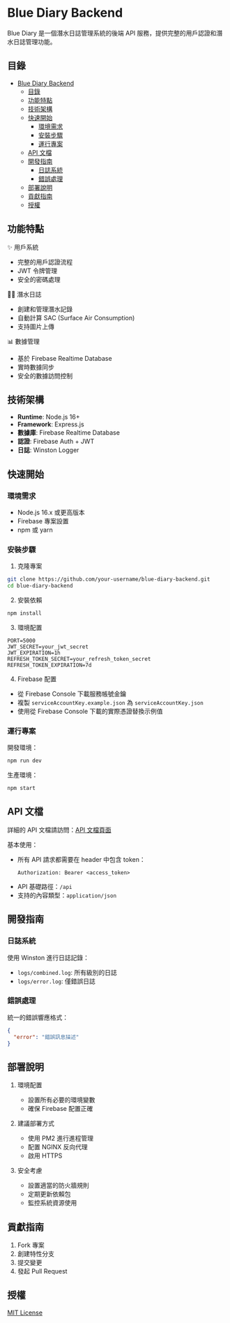 # Blue Diary Backend

Blue Diary 是一個潛水日誌管理系統的後端 API 服務，提供完整的用戶認證和潛水日誌管理功能。

## 目錄

- [Blue Diary Backend](#blue-diary-backend)
  - [目錄](#目錄)
  - [功能特點](#功能特點)
  - [技術架構](#技術架構)
  - [快速開始](#快速開始)
    - [環境需求](#環境需求)
    - [安裝步驟](#安裝步驟)
    - [運行專案](#運行專案)
  - [API 文檔](#api-文檔)
  - [開發指南](#開發指南)
    - [日誌系統](#日誌系統)
    - [錯誤處理](#錯誤處理)
  - [部署說明](#部署說明)
  - [貢獻指南](#貢獻指南)
  - [授權](#授權)

## 功能特點

✨ 用戶系統

- 完整的用戶認證流程
- JWT 令牌管理
- 安全的密碼處理

🏊‍♂️ 潛水日誌

- 創建和管理潛水記錄
- 自動計算 SAC (Surface Air Consumption)
- 支持圖片上傳

📊 數據管理

- 基於 Firebase Realtime Database
- 實時數據同步
- 安全的數據訪問控制

## 技術架構

- **Runtime**: Node.js 16+
- **Framework**: Express.js
- **數據庫**: Firebase Realtime Database
- **認證**: Firebase Auth + JWT
- **日誌**: Winston Logger

## 快速開始

### 環境需求

- Node.js 16.x 或更高版本
- Firebase 專案設置
- npm 或 yarn

### 安裝步驟

1. 克隆專案

```bash
git clone https://github.com/your-username/blue-diary-backend.git
cd blue-diary-backend
```

2. 安裝依賴

```bash
npm install
```

3. 環境配置

```env
PORT=5000
JWT_SECRET=your_jwt_secret
JWT_EXPIRATION=1h
REFRESH_TOKEN_SECRET=your_refresh_token_secret
REFRESH_TOKEN_EXPIRATION=7d
```

4. Firebase 配置

- 從 Firebase Console 下載服務帳號金鑰
- 複製 `serviceAccountKey.example.json` 為 `serviceAccountKey.json`
- 使用從 Firebase Console 下載的實際憑證替換示例值

### 運行專案

開發環境：

```bash
npm run dev
```

生產環境：

```bash
npm start
```

## API 文檔

詳細的 API 文檔請訪問：[API 文檔頁面](./docs/api.html)

基本使用：

- 所有 API 請求都需要在 header 中包含 token：
  ```
  Authorization: Bearer <access_token>
  ```
- API 基礎路徑：`/api`
- 支持的內容類型：`application/json`

## 開發指南

### 日誌系統

使用 Winston 進行日誌記錄：

- `logs/combined.log`: 所有級別的日誌
- `logs/error.log`: 僅錯誤日誌

### 錯誤處理

統一的錯誤響應格式：

```json
{
  "error": "錯誤訊息描述"
}
```

## 部署說明

1. 環境配置

   - 設置所有必要的環境變數
   - 確保 Firebase 配置正確

2. 建議部署方式

   - 使用 PM2 進行進程管理
   - 配置 NGINX 反向代理
   - 啟用 HTTPS

3. 安全考慮
   - 設置適當的防火牆規則
   - 定期更新依賴包
   - 監控系統資源使用

## 貢獻指南

1. Fork 專案
2. 創建特性分支
3. 提交變更
4. 發起 Pull Request

## 授權

[MIT License](LICENSE)
